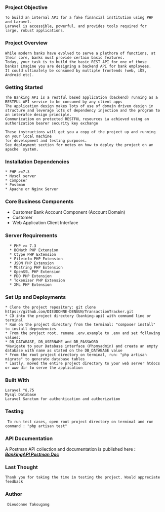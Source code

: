 ### Project Objective
    To build an internal API for a fake financial institution using PHP and Laravel.
    Laravel is accessible, powerful, and provides tools required for large, robust applications.

### Project Overview
    While modern banks have evolved to serve a plethora of functions, at their core, banks must provide certain basic features. 
    Today, your task is to build the basic REST API for one of those banks! Imagine you are designing a backend API for bank employees. 
    It could ultimately be consumed by multiple frontends (web, iOS, Android etc).
### Getting Started
    The Banking API is a restful based application (backend) running as a RESTFUL API service to be consumed by any client apps
    The application design makes lots of use of domain driven design in structure and leverage lots of dependency injection and the program to an interafce design principle.
    Communication on protected RESTFUL resources ia achieved using an authorization bearer security key exchange

    These instructions will get you a copy of the project up and running on your local machine 
    for development and testing purposes.
    See deployment section for notes on how to deploy the project on an apache  system. 
### Installation Dependencies
    * PHP >=7.3
    * Mysql server
    * Composer
    * Postman
    * Apache or Nginx Server
### Core Business Components

* Customer Bank Account Component (Account Domain)
* Customer 
* Web Application Client Interface
### Server Requirements  
      * PHP >= 7.3
      * BCMath PHP Extension
      * Ctype PHP Extension
      * Fileinfo PHP Extension
      * JSON PHP Extension
      * Mbstring PHP Extension
      * OpenSSL PHP Extension
      * PDO PHP Extension
      * Tokenizer PHP Extension
      * XML PHP Extension

### Set Up and Deployments

    * Clone the project repository: git clone https://github.com/DIEUDONNE-DENGUN/TransactionTracker.git 
    * CD into the project directory (banking-api) with command line or terminal
    * Run on the project directory from the terminal: "composer install" to install dependencies
    * From the project root, rename .env.example to .env and set following values:
    * DB_DATABASE, DB_USERNAME and DB_PASSWORD
    *Navigate to your Database interface (Phpmyadmin) and create an empty database with name as stated on the DB_DATABASE value
    * From the root project directory on terminal, run: "php artisan migrate" to generate database tables
    * Lastly, moved the entire project directory to your web server htdocs or www dir to serve the application
### Built With
    Laravel ^8.75
    Mysql Database
    Laravel Sanctum for authentication and authorization
### Testing
     To run test cases, open root project directory on terminal and run command : "php artisan test"
### API Documentation
A Postman API collection and documentation is published here : ***[BankingAPI Postman Doc](https://documenter.getpostman.com/view/11921397/2s8YmHxQxh)***
### Last Thought
    Thank you for taking the time in testing the project. Would appreciate feedback

### Author

     Dieudonne Takougang
